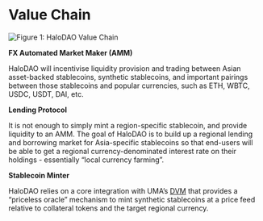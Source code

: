 # Value Chain



![Figure 1: HaloDAO Value Chain](https://lh5.googleusercontent.com/PsHLd1WWe9i2zPm8rQ0c26W_IS7BXFNpptdmEBX2X-sh7iaH98ggUjHnlklnW32BgMTW7XFvOUF-2AqWp6XhbURXX0QKFbvJkzHBh2xj9Y0WFpWl3dG6IRLr1QrITQBnKzB7xA0W)

**FX Automated Market Maker \(AMM\)**

HaloDAO will incentivise liquidity provision and trading between Asian asset-backed stablecoins, synthetic stablecoins, and important pairings between those stablecoins and popular currencies, such as ETH, WBTC, USDC, USDT, DAI, etc. 

  
**Lending Protocol**

It is not enough to simply mint a region-specific stablecoin, and provide liquidity to an AMM. The goal of HaloDAO is to build up a regional lending and borrowing market for Asia-specific stablecoins so that end-users will be able to get a regional currency-denominated interest rate on their holdings - essentially “local currency farming”. 

**Stablecoin Minter**

HaloDAO relies on a core integration with UMA’s [DVM](https://docs.umaproject.org/oracle/econ-architecture) that provides a “priceless oracle” mechanism to mint synthetic stablecoins at a price feed relative to collateral tokens and the target regional currency.

